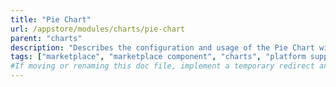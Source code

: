 ```yaml
---
title: "Pie Chart"
url: /appstore/modules/charts/pie-chart
parent: "charts"
description: "Describes the configuration and usage of the Pie Chart widget, which is available as part of Charts module in the Mendix Marketplace."
tags: ["marketplace", "marketplace component", "charts", "platform support", "pie", "data", "visualisation"]
#If moving or renaming this doc file, implement a temporary redirect and let the respective team know they should update the URL in the product. See Mapping to Products for more details.
---
```


